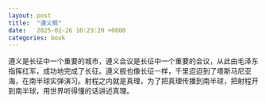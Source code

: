 ```yaml
---
layout: post
title:  "遵义舰"
date:   2025-02-26 10:23:20 +0800
categories: book
---
```

遵义是长征中一个重要的城市，遵义会议是长征中一个重要的会议，从此由毛泽东指挥红军，成功地完成了长征。遵义舰也像长征一样，千里迢迢到了塔斯马尼亚海，在南半球实弹演习。射程之内就是真理，为了把真理传播到南半球，把射程开到南半球，用世界听得懂的话讲述真理。





